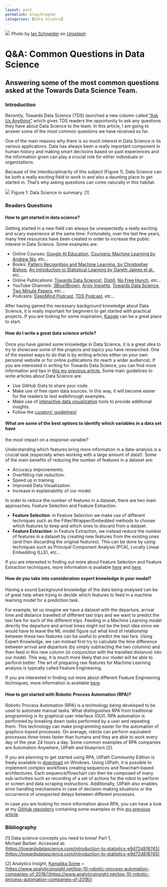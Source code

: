 ```yaml
---
layout: post
permalink: blog/blog34/
categories: [Data Science]
---
```


![](https://cdn-images-1.medium.com/max/2600/0*YA7oZ_Z36iQbeHB2)
<span class="figcaption_hack">Photo by [Ian
Schneider](https://unsplash.com/@goian?utm_source=medium&utm_medium=referral) on
[Unsplash](https://unsplash.com?utm_source=medium&utm_medium=referral)</span>

# Q&A: Common Questions in Data Science

## Answering some of the most common questions asked at the Towards Data Science Team.

### Introduction

Recently, Towards Data Science (TDS) launched a new column called [“Ask Us
Anything”](https://towardsdatascience.com/ask-us-anything-70617fc7eccf) which
gives TDS readers the opportunity to ask any questions they have about Data
Science to the team. In this article, I am going to answer some of the most
common questions we have received so far.

One of the main reasons why there is so much interest in Data Science is its
various applications. Data has always been a really important component in human
history and making smart decisions based on past experiences and the information
given can play a crucial role for either individuals or organizations.

Because of the interdisciplinarity of this subject (Figure 1), Data Science can
be both a really exciting field to work in and also a daunting place to get
started in. That’s why asking questions can come naturally in this habitat.

![](https://cdn-images-1.medium.com/max/2000/1*jd_xgOzAFw7rBklREtgOTQ.png)
<span class="figcaption_hack">Figure 1: Data Science in summary. [1]</span>

### Readers Questions

#### How to get started in data science?

Getting started in a new field can always be unexpectedly a really exciting and
scary experience at the same time. Fortunately, over the last few years, many
free resources have been created in order to increase the public interest in
Data Science. Some examples are:

* Online Courses: [Google AI Education](https://ai.google/education/), [Coursera:
Machine Learning by Andrew Ng](https://www.coursera.org/learn/machine-learning),
etc...
* Books: [Pattern Recognition and Machine Learning, by Christopher
Bishop](http://users.isr.ist.utl.pt/~wurmd/Livros/school/Bishop%20-%20Pattern%20Recognition%20And%20Machine%20Learning%20-%20Springer%20%202006.pdf),
[An Introduction to Statistical Learning by Gareth James et
al.](http://faculty.marshall.usc.edu/gareth-james/ISL/), etc…
* Online Publications: [Towards Data Science!](https://towardsdatascience.com/),
[Distill](https://distill.pub/), [No Free Hunch](http://blog.kaggle.com/), etc…
* YouTube Channels:
[3Blue1Brown](https://www.youtube.com/channel/UCYO_jab_esuFRV4b17AJtAw), [Arxiv
Insights](https://www.youtube.com/channel/UCNIkB2IeJ-6AmZv7bQ1oBYg), [Towards
Data Science](https://www.youtube.com/channel/UCuHZ1UYfHRqk3-5N5oc97Kw), [Two
Minute Papers](https://www.youtube.com/channel/UCbfYPyITQ-7l4upoX8nvctg), etc…
* Podcasts: [DeepMind
Podcast](https://deepmind.com/blog/article/welcome-to-the-deepmind-podcast),
[TDS Podcast](https://towardsdatascience.com/our-podcast-c5c1129bc5cf), etc…

After having gained the necessary background knowledge about Data Science, it is
really important for beginners to get started with practical projects. If you
are looking for some inspiration, [Kaggle](https://www.kaggle.com/) can be a
great place to start.

#### How do I write a great data science article?

Once you have gained some knowledge in Data Science, it is a great idea to try
to showcase some of the projects and topics you have researched. One of the
easiest ways to do that is by writing articles either on your own personal
website or for online publications (to reach a wider audience). If you are
interested in writing for Towards Data Science, you can find more information
and tips in [this my previous
article.](https://towardsdatascience.com/writing-for-towards-data-science-more-than-a-community-6c9f0452b280)
Some main guidelines to write articles about Data Science are:

* Use GitHub Gists to share your code.
* Make use of free open data sources. In this way, it will become easier for the
readers to test walkthrough examples.
* Make use of [interactive data
visualization](https://towardsdatascience.com/interactive-data-visualization-167ae26016e8)
tools to provide additional insights.
* Follow the [curators'
guidelines!](https://help.medium.com/hc/en-us/articles/360006362473-Medium-s-Curation-Guidelines-everything-writers-need-to-know)

#### What are some of the best options to identify which variables in a data set have
the most impact on a response variable?

Understanding which features bring more information in a data-analysis is a
crucial task (especially when working with a large amount of data!). Some of the
main benefits of reducing the number of features in a dataset are:

* Accuracy improvements.
* Overfitting risk reduction.
* Speed up in training.
* Improved Data Visualization.
* Increase in explainability of our model.

In order to reduce the number of features in a dataset, there are two main
approaches; Feature Selection and Feature Extraction.

* **Feature Selection**: in Feature Selection we make use of different techniques
such as the Filter/Wrapper/Embedded methods to choose which features to keep and
which ones to discard from a dataset.
* **Feature Extraction**: in Feature Extraction, we instead reduce the number of
features in a dataset by creating new features from the existing ones (and then
discarding the original features). This can be done by using techniques such as
Principal Component Analysis (PCA), Locally Linear Embedding (LLE), etc…

If you are interested in finding out more about Feature Selection and Feature
Extraction techniques, more information is available
[here](https://towardsdatascience.com/feature-selection-techniques-1bfab5fe0784)
and
[here](https://towardsdatascience.com/feature-extraction-techniques-d619b56e31be).

#### How do you take into consideration expert knowledge in your model?

Having a sound background knowledge of the data being analysed can be of great
help when trying to decide which features to feed in a machine learning model
for a prediction task.

For example, let us imagine we have a dataset with the departure, arrival time
and distance travelled of different taxi trips and we want to predict the taxi
fare for each of the different trips. Feeding in a Machine Learning model
directly the departure and arrival times might not be the best idea since we
would have to leave the ML model figure out what kind of relationship between
these two features can be useful to predict the taxi fare. Using Expert
Knowledge, we can instead first try to calculate the time difference between
arrival and departure (by simply subtracting the two columns) and then feed in
this new column (in conjunction with the travelled distance) into our model.
This way, it is much more likely that our model will be able to perform better.
The art of preparing raw features for Machine Learning analysis is typically
called Feature Engineering.

If you are interested in finding out more about different Feature Engineering
techniques, more information is available
[here](https://towardsdatascience.com/feature-engineering-techniques-9a57e4901545).


#### How to get started with Robotic Process Automation (RPA)?

Robotic Process Automation (RPA) is a technology being developed to be used to
automate manual tasks. What distinguishes RPA from traditional programming is
its graphical user interface (GUI). RPA automation is performed by breaking down
tasks performed by a user and repeating them. This technology can make
programming easier for the automation of graphics-based processes. On average,
robots can perform equivalent processes three times faster than humans and they
are able to work every day of the year 24 hours a day. Some common examples of
RPA companies are Automation Anywhere, UIPath and blueprism [2].

If you are planning to get started using RPA, UIPath Community Edition is freely
available to
[download](https://www.uipath.com/developers/community-edition-download) on
Windows. Using UIPath, it is possible to implement complex workflows creating
sequences and flowchart-based architectures. Each sequence/flowchart can then be
composed of many sub-activities such as recording of a set of actions for the
robot to perform or screen and data scraping instructions. Additionally, UIPath
also enables error handling mechanisms in case of decision-making situations or
the occurrence of unexpected delays between different processes.

In case you are looking for more information about RPA, you can have a look at
my [GitHub repository](https://github.com/pierpaolo28/UIPath) containing some
examples or this [my previous
article](https://towardsdatascience.com/robotic-process-automation-rpa-using-uipath-7b4645aeea5a).

### Bibliography

[1] Data science concepts you need to know! Part 1, <br> Michael Barber.
Accessed at:
[https://towardsdatascience.com/introduction-to-statistics-e9d72d818745](https://towardsdatascience.com/introduction-to-statistics-e9d72d818745)

[2] Analytics Insight, [Kamalika
Some](https://www.analyticsinsight.net/author/kamalika/) =
[https://www.analyticsinsight.net/top-10-robotic-process-automation-companies-of-2018/](https://www.analyticsinsight.net/top-10-robotic-process-automation-companies-of-2018/)

